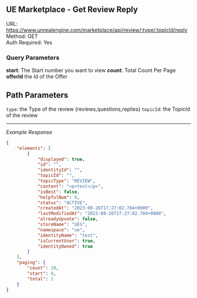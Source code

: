 ## UE Marketplace - Get Review Reply

URL: https://www.unrealengine.com/marketplace/api/review/:type/:topicId/reply \
Method: GET \
Auth Required: Yes

### Query Parameters

**start**: The Start number you want to view
**count**: Total Count Per Page
**offerId** the Id of the Offer

## Path Parameters

`type`: the Type of the review (reviews,questions,replies)
`topicId`: the TopicId of the review

---

_Example Response_

```json
{
    "elements": [
        {
            "displayed": true,
            "id": "",
            "identityId": "",
            "topicId": "",
            "topicType": "REVIEW",
            "content": "<p>test</p>",
            "isBest": false,
            "helpfulNum": 0,
            "status": "ACTIVE",
            "createdAt": "2023-08-26T17:27:02.704+0000",
            "lastModifiedAt": "2023-08-26T17:27:02.704+0000",
            "alreadyUpvote": false,
            "storeName": "UES",
            "namespace": "ue",
            "identityName": "test",
            "isCurrentUser": true,
            "identityOwned": true
        }
    ],
    "paging": {
        "count": 10,
        "start": 0,
        "total": 1
    }
}
```
